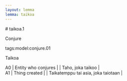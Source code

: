 ```yaml
---
layout: lemma
lemma: taikoa
---
```


<div class="sense">
# <span class="sensename">taikoa.1</span>

<span class="description">Conjure</span>

tags:model:conjure.01

<span class="description">Taikoa</span>

A0 | Entity who conjures |   | Taho, joka taikoo |  
A1 | Thing created |   | Taikatemppu tai asia, joka taiotaan |  

</div>

